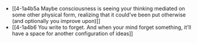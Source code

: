 - [[4-1a4b5a Maybe consciousness is seeing your thinking mediated on some other physical form, realizing that it could’ve been put otherwise (and optionally you improve upon)]]
- [[4-1a4b6 You write to forget. And when your mind forget something, it’ll have a space for another configuration of ideas]]
